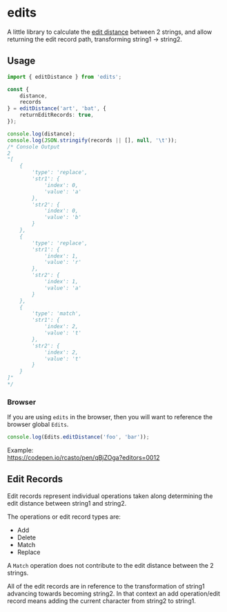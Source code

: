 # edits
A little library to calculate the [edit distance](https://en.wikipedia.org/wiki/Edit_distance) between 2 strings, and allow returning the edit record path, transforming string1 -> string2.

## Usage
```typescript
import { editDistance } from 'edits';

const {
    distance,
    records
} = editDistance('art', 'bat', {
    returnEditRecords: true,
});

console.log(distance);
console.log(JSON.stringify(records || [], null, '\t'));
/* Console Output
2
"[
    {
        'type': 'replace',
        'str1': {
            'index': 0,
            'value': 'a'
        },
        'str2': {
            'index': 0,
            'value': 'b'
        }
    },
    {
        'type': 'replace',
        'str1': {
            'index': 1,
            'value': 'r'
        },
        'str2': {
            'index': 1,
            'value': 'a'
        }
    },
    {
        'type': 'match',
        'str1': {
            'index': 2,
            'value': 't'
        },
        'str2': {
            'index': 2,
            'value': 't'
        }
    }
]"
*/
```

### Browser
If you are using `edits` in the browser, then you will want to reference the browser global `Edits`.
```javascript
console.log(Edits.editDistance('foo', 'bar'));
```

Example:  
https://codepen.io/rcasto/pen/qBjZOga?editors=0012

## Edit Records
Edit records represent individual operations taken along determining the edit distance between string1 and string2.

The operations or edit record types are:
- Add
- Delete
- Match
- Replace

A `Match` operation does not contribute to the edit distance between the 2 strings.

All of the edit records are in reference to the transformation of string1 advancing towards becoming string2. In that context an add operation/edit record means adding the current character from string2 to string1.